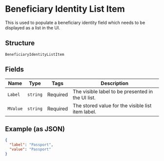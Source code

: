 
# Beneficiary Identity List Item

This is used to populate a beneficiary identity field which needs to be displayed as a list in the UI.

## Structure

`BeneficiaryIdentityListItem`

## Fields

| Name | Type | Tags | Description |
|  --- | --- | --- | --- |
| `Label` | `string` | Required | The visible label to be presented in the UI list. |
| `MValue` | `string` | Required | The stored value for the visible list item label. |

## Example (as JSON)

```json
{
  "label": "Passport",
  "value": "Passport"
}
```

